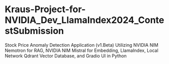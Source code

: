 # Kraus-Project-for-NVIDIA_Dev_LlamaIndex2024_ContestSubmission
Stock Price Anomaly Detection Application (v1.Beta) Utilizing NVIDIA NIM Nemotron for RAG, NVIDIA NIM Mistral for Embedding, LlamaIndex, Local Network Qdrant Vector Database, and Gradio UI in Python
